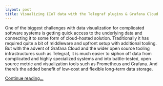```yaml
---
layout: post
title: Visualizing IIoT data with the Telegraf plugins & Grafana Cloud Hosted Prometheus service
---
```


One of the biggest challenges with data visualization for complicated software systems is getting quick access to the underlying data and connecting it to some form of cloud-hosted solution. Traditionally it has required quite a bit of middleware and upfront setup with additional tooling. But with the advent of Grafana Cloud and the wider open source tooling infrastructures such as Telegraf, it is <!-- more -->much easier to siphon off data from complicated and highly specialized systems and into battle-tested, open source metric and visualization tools such as Prometheus and Grafana. And there’s the added benefit of low-cost and flexible long-term data storage. 

[Continue reading...](https://grafana.com/blog/2021/04/05/using-telegraf-plugins-to-visualize-industrial-iot-data-with-the-grafana-cloud-hosted-prometheus-service/)
